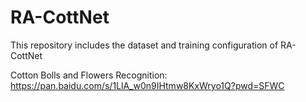 # RA-CottNet
This repository includes the dataset and training configuration of RA-CottNet

Cotton Bolls and Flowers Recognition: https://pan.baidu.com/s/1LlA_w0n9IHtmw8KxWryo1Q?pwd=SFWC
